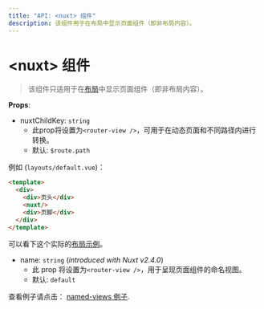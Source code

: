 ```yaml
---
title: "API: <nuxt> 组件"
description: 该组件用于在布局中显示页面组件（即非布局内容）。
---
```


# &lt;nuxt&gt; 组件

> 该组件只适用于在[布局](/guide/views#布局)中显示页面组件（即非布局内容）。

**Props**:
- nuxtChildKey: `string`
  - 此prop将设置为`<router-view />`，可用于在动态页面和不同路径内进行转换。
  - 默认: `$route.path`

例如 (`layouts/default.vue`)：

```html
<template>
  <div>
    <div>页头</div>
    <nuxt/>
    <div>页脚</div>
  </div>
</template>
```

可以看下这个实际的[布局示例](/examples/layouts)。

- name: `string` (_introduced with Nuxt v2.4.0_)
  - 此 prop 将设置为`<router-view />`，用于呈现页面组件的命名视图。
  - 默认: `default`

查看例子请点击： [named-views 例子](/examples/named-views).
